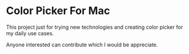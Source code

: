 # Color Picker For Mac

This project just for trying new technologies and creating color picker for my daily use cases.


Anyone interested can contribute which I would be appreciate.
